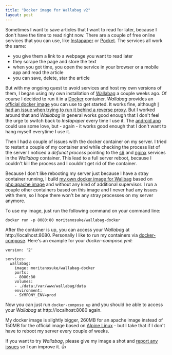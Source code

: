 ```yaml
---
title: "Docker image for Wallabag v2"
layout: post
---
```

Sometimes I want to save articles that I want to read for later, because I don't have the time to read right now. There are a couple of free online services that you can use, like [Instapaper][1] or [Pocket][2]. The services all work the same:

  * you give them a link to a webpage you want to read later
  * they scrape the page and store the text
  * when you got time, you open the service in your browser or a mobile app and read the article
  * you can save, delete, star the article
  
But with my ongoing quest to avoid services and host my own versions of them, I began using my own installation of [Wallabag][0] a couple weeks ago. Of course I decided to run it in a [Docker][3] container. *Wallabag* provides an [official docker image][4] you can use to get started. It works fine, although [I had an issue when trying to run it behind a reverse proxy][5]. But I worked around that and *Wallabag* in general works good enough that I don't feel the urge to switch back to *Instapaper* every time I use it. The [android app][6] could use some love, but - again - it works good enough that I don't want to hang myself everytime I use it.
  
Then I had a couple of issues with the docker container on my server. I tried to restart a couple of my container and while checking the process list of the server I noticed a *defunct process* pointing to the [s6][7] and [nginx][8] services in the *Wallabag* container. This lead to a full server reboot, because I couldn't kill the process and I couldn't get rid of the container.

Because I don't like rebooting my server just because I have a stray container running, I build [my own docker image for Wallbag][9] based on [php:apache image][10] and without any kind of additional supervisor. I run a couple other containers based on this image and I never had any issues with them, so I hope there won't be any stray processes on my server anymore.

To use my image, just run the following command on your command line:

    docker run -p 8080:80 moritanosuke/wallabag-docker

After the container is up, you can access your *Wallabag* at http://localhost:8080. Personally I like to run my containers via [docker-compose][13]. Here's an example for your *docker-compose.yml*:

````
version: '2'

services:
  wallabag:
    image: moritanosuke/wallabag-docker
    ports:
    - 8080:80
    volumes:
    - ./data:/var/www/wallabag/data
    environment:
    - SYMFONY_ENV=prod
````

Now you can just run `docker-compose up` and you should be able to access your *Wallabag* at http://localhost:8080 again.

My docker image is slightly bigger, 260MB for an apache image instead of 150MB for the official image based on [Alpine Linux][11] - but I take that if I don't have to reboot my server every couple of weeks.

If you want to try *Wallabag*, please give my image a shot and [report any issues][12] so I can improve it. 👍

[0]: https://www.wallabag.org
[1]: https://www.instapaper.com/
[2]: https://getpocket.com
[3]: https://www.docker.com
[4]: http://doc.wallabag.org/en/master/user/installation.html#installation-with-docker
[5]: https://github.com/wallabag/wallabag/issues/2273
[6]: https://play.google.com/store/apps/details?id=fr.gaulupeau.apps.InThePoche
[7]: http://www.skarnet.org/software/s6/
[8]: http://nginx.org
[9]: https://hub.docker.com/r/moritanosuke/wallabag-docker/
[10]: https://hub.docker.com/_/php/
[11]: http://alpinelinux.org
[12]: https://github.com/MoriTanosuke/wallabag-docker/issues
[13]: https://docs.docker.com/compose/

